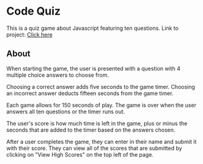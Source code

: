 # Code Quiz

This is a quiz game about Javascript featuring ten questions. Link to project: <a href="https://tronciu92.github.io/week4.CodeQuiz/." target="_blank">Click here</a>


## About

When starting the game, the user is presented with a question with 4 multiple choice answers to choose from. 

Choosing a correct answer adds five seconds to the game timer. Choosing an incorrect answer deducts fifteen seconds from the game timer.

Each game allows for 150 seconds of play. The game is over when the user answers all ten questions or the timer runs out.

The user's score is how much time is left in the game, plus or minus the seconds that are added to the timer based on the answers chosen.

After a user completes the game, they can enter in their name and submit it with their score. They can view all of the scores that are submitted by clicking on "View High Scores" on the top left of the page.

